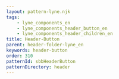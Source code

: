 ```yaml
---
layout: pattern-lyne.njk
tags: 
    - lyne_components_en
    - lyne_components_header_button_en
    - lyne_components_header_children_en
title: Header-Button
parent: header-folder-lyne_en
keywords: header-button
order: 310
patternId: sbbHeaderButton
patternDirectory: header
---
```

